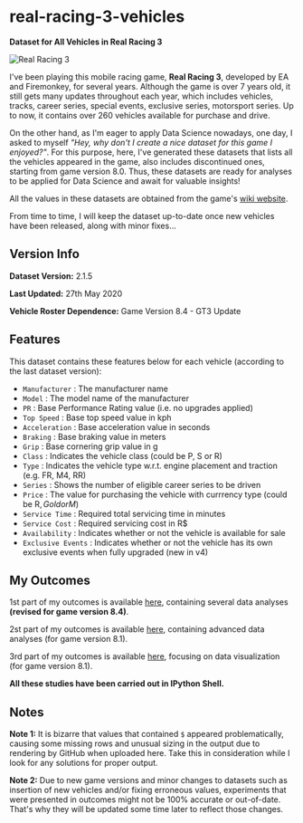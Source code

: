 # real-racing-3-vehicles
**Dataset for All Vehicles in Real Racing 3**

![Real Racing 3](https://i.ibb.co/PtnQjDc/real-racing-3-logo-1.png)

I've been playing this mobile racing game, **Real Racing 3**, developed by EA and Firemonkey, for several years. Although the game is over 7 years old, it still gets many updates throughout each year, which includes vehicles, tracks, career series, special events, exclusive series, motorsport series. Up to now, it contains over 260 vehicles available for purchase and drive.

On the other hand, as I'm eager to apply Data Science nowadays, one day, I asked to myself _"Hey, why don't I create a nice dataset for this game I enjoyed?"_. For this purpose, here, I've generated these datasets that lists all the vehicles appeared in the game, also includes discontinued ones, starting from game version 8.0. Thus, these datasets are ready for analyses to be applied for Data Science and await for valuable insights!

All the values in these datasets are obtained from the game's [wiki website](https://rr3.fandom.com/wiki/Main_Page).

From time to time, I will keep the dataset up-to-date once new vehicles have been released, along with minor fixes...

## Version Info

**Dataset Version:** 2.1.5

**Last Updated:** 27th May 2020

**Vehicle Roster Dependence:** Game Version 8.4 - GT3 Update

## Features

This dataset contains these features below for each vehicle (according to the last dataset version):
* `Manufacturer` : The manufacturer name
* `Model` : The model name of the manufacturer
* `PR` : Base Performance Rating value (i.e. no upgrades applied)
* `Top Speed` : Base top speed value in kph
* `Acceleration` : Base acceleration value in seconds
* `Braking` : Base braking value in meters
* `Grip` : Base cornering grip value in g
* `Class` : Indicates the vehicle class (could be P, S or R)
* `Type` : Indicates the vehicle type w.r.t. engine placement and traction (e.g. FR, M4, RR) 
* `Series` : Shows the number of eligible career series to be driven
* `Price` : The value for purchasing the vehicle with currrency type (could be R$, Gold or M$)
* `Service Time` : Required total servicing time in minutes
* `Service Cost` : Required servicing cost in R$
* `Availability` : Indicates whether or not the vehicle is available for sale
* `Exclusive Events` : Indicates whether or not the vehicle has its own exclusive events when fully upgraded (new in v4)

## My Outcomes

1st part of my outcomes is available [here](https://github.com/toUpperCase78/real-racing-3-vehicles/blob/master/RR3_outcome1.ipynb), containing several data analyses **(revised for game version 8.4)**.

2st part of my outcomes is available [here](https://github.com/toUpperCase78/real-racing-3-vehicles/blob/master/RR3_outcome2.ipynb), containing advanced data analyses (for game version 8.1).

3rd part of my outcomes is available [here](https://github.com/toUpperCase78/real-racing-3-vehicles/blob/master/RR3_outcome3.ipynb), focusing on data visualization (for game version 8.1).

**All these studies have been carried out in IPython Shell.**

## Notes

**Note 1:** It is bizarre that values that contained `$` appeared problematically, causing some missing rows and unusual sizing in the output due to rendering by GitHub when uploaded here. Take this in consideration while I look for any solutions for proper output.

**Note 2:** Due to new game versions and minor changes to datasets such as insertion of new vehicles and/or fixing erroneous values,  experiments that were presented in outcomes might not be 100% accurate or out-of-date. That's why they will be updated some time later to reflect those changes.
